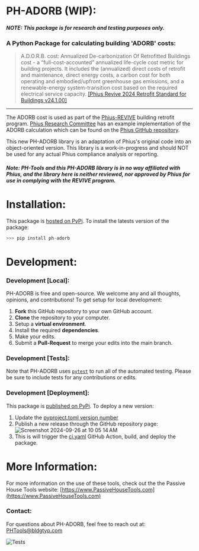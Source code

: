 # PH-ADORB (WIP):
#### *NOTE: This package is for research and testing purposes only.*
### A Python Package for calculating building 'ADORB' costs:


> A.D.O.R.B. cost: Annualized De-carbonization Of Retrofitted Buildings cost - a “full-cost-accounted” 
annualized life-cycle cost metric for building projects. It includes the (annualized) direct costs of 
retrofit and maintenance, direct energy costs, a carbon cost for both operating and embodied/upfront 
greenhouse gas emissions, and a renewable-energy system-transition cost based on the required 
electrical service capacity.
[[Phius Revive 2024 Retrofit Standard for Buildings v24.1.00]](https://www.phius.org/phius-revive-2024-standard-document)

- - - 
The ADORB cost is used as part of the  [Phius-REVIVE](https://www.phius.org/phius-revive-2024) building retrofit program. [Phius Research Committee](https://github.com/Phius-ResearchComittee) has an example implementation of the ADORB calculation which can be found on the [Phius GitHub repository](https://github.com/Phius-ResearchComittee/REVIVE/tree/main/REVIVE2024).


This new PH-ADORB library is an adaptation of Phius's original code into an object-oriented version. This library is a work-in-progress and should NOT be used for any actual Phius compliance analysis or reporting. 

#### *Note: PH-Tools and this PH-ADORB library is in no way affiliated with Phius, and the library here is neither reviewed, nor approved by Phius for use in complying with the REVIVE program.*


# Installation:
This package is [hosted on PyPi](https://pypi.org/project/PH-ADORB/). To install the latests version of the package:

```python
>>> pip install ph-adorb
```

# Development:

### Development [Local]:
PH-ADORB is free and open-source. We welcome any and all thoughts, opinions, and contributions! To get setup for local development:
1. **Fork** this GitHub repository to your own GitHub account.
1. **Clone** the repository to your computer.
1. Setup a **virtual environment**.
1. Install the required **dependencies**.
1. Make your edits.
1. Submit a **Pull-Request** to merge your edits into the main branch.

### Development [Tests]:
Note that PH-ADORB uses [`pytest`](https://docs.pytest.org/en/stable/#) to run all of the automated testing. Please be sure to include tests for any contributions or edits.

### Development [Deployment]:
This package is [published on PyPi](https://pypi.org/project/PH-ADORB/). To deploy a new version:
1. Update the [pyproject.toml version number](https://github.com/PH-Tools/PH_ADORB/blob/f3bbed034b91088bd240a36227ffb841afd51859/pyproject.toml#L3)
1. Publish a new release through the GitHub repository page:
![Screenshot 2024-09-26 at 10 05 14 AM](https://github.com/user-attachments/assets/8e831f39-03ee-4704-8a78-f3353960b3ea)
1. This is will trigger the [ci.yaml](https://github.com/PH-Tools/PH_ADORB/blob/main/.github/workflows/ci.yaml) GitHub Action, build, and deploy the package.



# More Information:
For more information on the use of these tools, check out the the Passive House Tools website:
[https://www.PassiveHouseTools.com](https://www.PassiveHouseTools.com)

### Contact:
For questions about PH-ADORB, feel free to reach out at: PHTools@bldgtyp.com


![Tests](https://github.com/PH-Tools/ph_adorb/actions/workflows/ci.yaml/badge.svg)